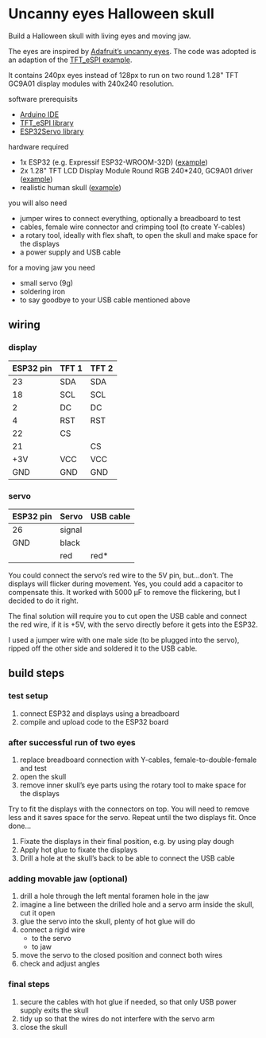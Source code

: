 # Uncanny eyes Halloween skull

Build a Halloween skull with living eyes and moving jaw.

The eyes are inspired by [Adafruit’s uncanny eyes](https://github.com/adafruit/Uncanny_Eyes/). The code was adopted is an adaption of the [TFT_eSPI example](https://github.com/Bodmer/TFT_eSPI/).

It contains 240px eyes instead of 128px to run on two round 1.28" TFT GC9A01 display modules with 240x240 resolution.

software prerequisits
- [Arduino IDE](https://www.arduino.cc/en/software)
- [TFT_eSPI library](https://www.arduino.cc/reference/en/libraries/tft_espi/)
- [ESP32Servo library](https://www.arduino.cc/reference/en/libraries/esp32servo/)

hardware required
- 1x ESP32 (e.g. Expressif ESP32-WROOM-32D) ([example](https://www.aliexpress.com/item/4000535213799.html))
- 2x 1.28" TFT LCD Display Module Round RGB 240*240, GC9A01 driver ([example](https://www.aliexpress.com/item/1005004340894235.html))
- realistic human skull ([example](https://www.aliexpress.com/item/32953218173.html))

you will also need
- jumper wires to connect everything, optionally a breadboard to test
- cables, female wire connector and crimping tool (to create Y-cables)
- a rotary tool, ideally with flex shaft, to open the skull and make space for the displays
- a power supply and USB cable

for a moving jaw you need
- small servo (9g)
- soldering iron
- to say goodbye to your USB cable mentioned above

## wiring

### display
| ESP32 pin | TFT 1 | TFT 2 |
|-----------|-------|-------|
| 23        | SDA   | SDA   |
| 18        | SCL   | SCL   |
| 2         | DC    | DC    |
| 4         | RST   | RST   |
| 22        | CS    |       |
| 21        |       | CS    |
| +3V       | VCC   | VCC   |
| GND       | GND   | GND   |

### servo

| ESP32 pin | Servo  | USB cable |
|-----------|--------|-----------|
| 26        | signal |           |
| GND       | black  |           |
|           | red    | red*      |

You could connect the servo’s red wire to the 5V pin, but…don’t.
The displays will flicker during movement.
Yes, you could add a capacitor to compensate this.
It worked with 5000 μF to remove the flickering, but I decided to do it right.

The final solution will require you to cut open the USB cable and connect the red wire,
if it is +5V, with the servo directly before it gets into the ESP32.

I used a jumper wire with one male side (to be plugged into the servo),
ripped off the other side and soldered it to the USB cable.

## build steps
### test setup

1. connect ESP32 and displays using a breadboard
2. compile and upload code to the ESP32 board

### after successful run of two eyes

1. replace breadboard connection with Y-cables, female-to-double-female and test
2. open the skull
3. remove inner skull’s eye parts using the rotary tool to make space for the displays

Try to fit the displays with the connectors on top.
You will need to remove less and it saves space for the servo.
Repeat until the two displays fit.
Once done…

1. Fixate the displays in their final position, e.g. by using play dough
2. Apply hot glue to fixate the displays
3. Drill a hole at the skull’s back to be able to connect the USB cable

### adding movable jaw (optional)

1. drill a hole through the left mental foramen hole in the jaw
2. imagine a line between the drilled hole and a servo arm inside the skull, cut it open
3. glue the servo into the skull, plenty of hot glue will do
4. connect a rigid wire
   - to the servo
   - to jaw
5. move the servo to the closed position and connect both wires
6. check and adjust angles

### final steps

1. secure the cables with hot glue if needed, so that only USB power supply exits the skull
2. tidy up so that the wires do not interfere with the servo arm
3. close the skull